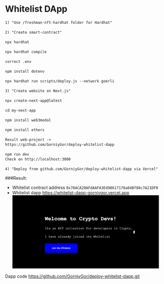 # Whitelist DApp

```
1) "Use /freshman-nft-hardhat folder for Hardhat"

2) "Create smart-contract"

npx hardhat

npx hardhat compile

correct .env

npm install dotenv

npx hardhat run scripts/deploy.js --network goerli

3) "Create website on Next.js"

npx create-next-app@latest

cd my-next-app

npm install web3modal

npm install ethers

Result web-project -> 
https://github.com/GorniyGor/deploy-whitelist-dapp

npm run dev
Check on http://localhost:3000

4) "Deploy from github.com/GorniyGor/deploy-whitelist-dapp via Vercel"

```

###Result: 
- Whitelist contract address `0x78ACA20AFdAAFA3Ed98617170a84Bf88c7A21DF0`
- Whitelist dapp https://whitelist-dapp-gorniygor.vercel.app
![img.png](img.png)

Dapp code https://github.com/GorniyGor/deploy-whitelist-dapp.git

